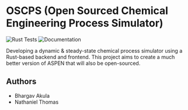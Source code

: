 # OSCPS (Open Sourced Chemical Engineering Process Simulator)

![Rust Tests](https://github.com/OSCPS-Project/OSCPS/actions/workflows/rust-tests.yml/badge.svg?branch=develop)
![Documentation](https://github.com/OSCPS-Project/OSCPS/actions/workflows/check-docs.yml/badge.svg?branch=develop)

Developing a dynamic & steady-state chemical process simulator using a Rust-based backend and frontend. This project aims to create a much better version of ASPEN that will also be open-sourced.

## Authors

- Bhargav Akula
- Nathaniel Thomas


